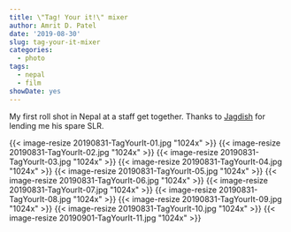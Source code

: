 ```yaml
---
title: \"Tag! Your it!\" mixer
author: Amrit D. Patel
date: '2019-08-30'
slug: tag-your-it-mixer
categories:
  - photo
tags:
  - nepal
  - film
showDate: yes
---
```


My first roll shot in Nepal at a staff get together. Thanks to [Jagdish](https://youtu.be/FsKLNJEyQqo) for lending me his spare SLR.

{{< image-resize 20190831-TagYourIt-01.jpg "1024x" >}}
{{< image-resize 20190831-TagYourIt-02.jpg "1024x" >}}
{{< image-resize 20190831-TagYourIt-03.jpg "1024x" >}}
{{< image-resize 20190831-TagYourIt-04.jpg "1024x" >}}
{{< image-resize 20190831-TagYourIt-05.jpg "1024x" >}}
{{< image-resize 20190831-TagYourIt-06.jpg "1024x" >}}
{{< image-resize 20190831-TagYourIt-07.jpg "1024x" >}}
{{< image-resize 20190831-TagYourIt-08.jpg "1024x" >}}
{{< image-resize 20190831-TagYourIt-09.jpg "1024x" >}}
{{< image-resize 20190831-TagYourIt-10.jpg "1024x" >}}
{{< image-resize 20190901-TagYourIt-11.jpg "1024x" >}}
